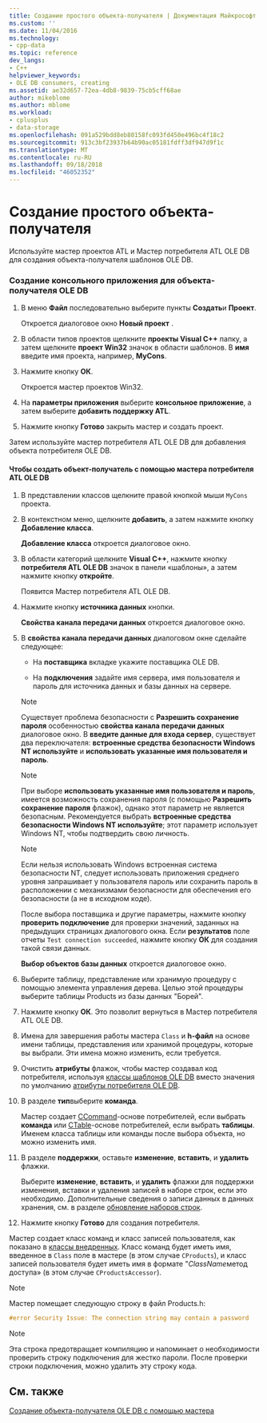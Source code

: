 ```yaml
---
title: Создание простого объекта-получателя | Документация Майкрософт
ms.custom: ''
ms.date: 11/04/2016
ms.technology:
- cpp-data
ms.topic: reference
dev_langs:
- C++
helpviewer_keywords:
- OLE DB consumers, creating
ms.assetid: ae32d657-72ea-4db8-9839-75cb5cff68ae
author: mikeblome
ms.author: mblome
ms.workload:
- cplusplus
- data-storage
ms.openlocfilehash: 091a529bdd8eb80158fc093fd450e496bc4f18c2
ms.sourcegitcommit: 913c3bf23937b64b90ac05181fdff3df947d9f1c
ms.translationtype: MT
ms.contentlocale: ru-RU
ms.lasthandoff: 09/18/2018
ms.locfileid: "46052352"
---
```

# <a name="creating-a-simple-consumer"></a>Создание простого объекта-получателя

Используйте мастер проектов ATL и Мастер потребителя ATL OLE DB для создания объекта-получателя шаблонов OLE DB.  
  
### <a name="to-create-a-console-application-for-an-ole-db-consumer"></a>Создание консольного приложения для объекта-получателя OLE DB  
  
1. В меню **Файл** последовательно выберите пункты **Создать**и **Проект**.  
  
     Откроется диалоговое окно **Новый проект** .  
  
1. В области типов проектов щелкните **проекты Visual C++** папку, а затем щелкните **проект Win32** значок в области шаблонов. В **имя** введите имя проекта, например, **MyCons**.  
  
1. Нажмите кнопку **ОК**.  
  
     Откроется мастер проектов Win32.  
  
1. На **параметры приложения** выберите **консольное приложение**, а затем выберите **добавить поддержку ATL**.  
  
1. Нажмите кнопку **Готово** закрыть мастер и создать проект.  
  
Затем используйте мастер потребителя ATL OLE DB для добавления объекта потребителя OLE DB.  
  
#### <a name="to-create-a-consumer-with-the-atl-ole-db-consumer-wizard"></a>Чтобы создать объект-получатель с помощью мастера потребителя ATL OLE DB  
  
1. В представлении классов щелкните правой кнопкой мыши `MyCons` проекта.  
  
1. В контекстном меню, щелкните **добавить**, а затем нажмите кнопку **Добавление класса**.  
  
     **Добавление класса** откроется диалоговое окно.  
  
1. В области категорий щелкните **Visual C++**, нажмите кнопку **потребителя ATL OLE DB** значок в панели «шаблоны», а затем нажмите кнопку **откройте**.  
  
     Появится Мастер потребителя ATL OLE DB.  
  
1. Нажмите кнопку **источника данных** кнопки.  
  
     **Свойства канала передачи данных** откроется диалоговое окно.  
  
1. В **свойства канала передачи данных** диалоговом окне сделайте следующее:  
  
    -   На **поставщика** вкладке укажите поставщика OLE DB.  
  
    -   На **подключения** задайте имя сервера, имя пользователя и пароль для источника данных и базы данных на сервере.  
  
    > [!NOTE]
    >  Существует проблема безопасности с **Разрешить сохранение пароля** особенностью **свойства канала передачи данных** диалоговое окно. В **введите данные для входа сервер**, существует два переключателя: **встроенные средства безопасности Windows NT используйте** и **использовать указанные имя пользователя и пароль**.  
  
    > [!NOTE]
    >  При выборе **использовать указанные имя пользователя и пароль**, имеется возможность сохранения пароля (с помощью **Разрешить сохранение пароля** флажок), однако этот параметр не является безопасным. Рекомендуется выбрать **встроенные средства безопасности Windows NT используйте**; этот параметр использует Windows NT, чтобы подтвердить свою личность.  
  
    > [!NOTE]
    >  Если нельзя использовать Windows встроенная система безопасности NT, следует использовать приложения среднего уровня запрашивает у пользователя пароль или сохранить пароль в расположении с механизмами безопасности для обеспечения его безопасности (а не в исходном коде).  
  
     После выбора поставщика и другие параметры, нажмите кнопку **проверить подключение** для проверки значений, заданных на предыдущих страницах диалогового окна. Если **результатов** поле отчеты `Test connection succeeded`, нажмите кнопку **ОК** для создания такой связи данных.  
  
     **Выбор объектов базы данных** откроется диалоговое окно.  
  
1. Выберите таблицу, представление или хранимую процедуру с помощью элемента управления дерева. Целью этой процедуры выберите таблицы Products из базы данных "Борей".  
  
1. Нажмите кнопку **ОК**. Это позволит вернуться в Мастер потребителя ATL OLE DB.  
  
1. Имена для завершения работы мастера `Class` и **h-файл** на основе имени таблицы, представления или хранимой процедуры, которые вы выбрали. Эти имена можно изменить, если требуется.  
  
9. Очистить **атрибуты** флажок, чтобы мастер создавал код потребителя, используя [классы шаблонов OLE DB](../../data/oledb/ole-db-consumer-templates-reference.md) вместо значения по умолчанию [атрибуты потребителя OLE DB](../../windows/ole-db-consumer-attributes.md).  
  
10. В разделе **тип**выберите **команда**.  
  
     Мастер создает [CCommand](../../data/oledb/ccommand-class.md)-основе потребителей, если выбрать **команда** или [CTable](../../data/oledb/ctable-class.md)-основе потребителей, если выбрать **таблицы**. Именем класса таблицы или команды после выбора объекта, но можно изменить имя.  
  
11. В разделе **поддержки**, оставьте **изменение**, **вставить**, и **удалить** флажки.  
  
     Выберите **изменение**, **вставить**, и **удалить** флажки для поддержки изменения, вставки и удаления записей в наборе строк, если это необходимо. Дополнительные сведения о записи данных в данных хранения, см. в разделе [обновление наборов строк](../../data/oledb/updating-rowsets.md).  
  
12. Нажмите кнопку **Готово** для создания потребителя.  
  
Мастер создает класс команд и класс записей пользователя, как показано в [классы внедренных](../../data/oledb/consumer-wizard-generated-classes.md). Класс команд будет иметь имя, введенное в `Class` поле в мастере (в этом случае `CProducts`), и класс записей пользователя будет иметь имя в формате "*ClassName*метод доступа» (в этом случае `CProductsAccessor`).  
  
> [!NOTE]
>  Мастер помещает следующую строку в файл Products.h:  
  
```cpp  
#error Security Issue: The connection string may contain a password  
```  
  
> [!NOTE]
>  Эта строка предотвращает компиляцию и напоминает о необходимости проверить строку подключения для жестко пароли. После проверки строки подключения, можно удалить эту строку кода.  
  
## <a name="see-also"></a>См. также  

[Создание объекта-получателя OLE DB с помощью мастера](../../data/oledb/creating-an-ole-db-consumer-using-a-wizard.md)